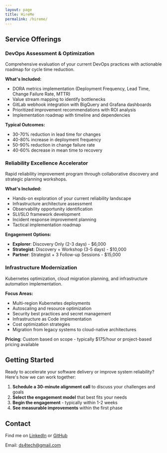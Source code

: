 ```yaml
---
layout: page
title: HireMe
permalink: /hireme/
---
```


## Service Offerings

### DevOps Assessment & Optimization

Comprehensive evaluation of your current DevOps practices with actionable roadmap for cycle time reduction.

**What's Included:**
* DORA metrics implementation (Deployment Frequency, Lead Time, Change Failure Rate, MTTR)
* Value stream mapping to identify bottlenecks
* GitLab webhook integration with BigQuery and Grafana dashboards
* Prioritized improvement recommendations with ROI analysis
* Implementation roadmap with timeline and dependencies

**Typical Outcomes:**
* 30-70% reduction in lead time for changes
* 40-80% increase in deployment frequency
* 50-90% reduction in change failure rate
* 40-60% decrease in mean time to recovery

### Reliability Excellence Accelerator

Rapid reliability improvement program through collaborative discovery and strategic planning workshops.

**What's Included:**
* Hands-on exploration of your current reliability landscape
* Infrastructure architecture assessment
* Observability opportunity identification
* SLI/SLO framework development
* Incident response improvement planning
* Tactical implementation roadmap

**Engagement Options:**
* **Explorer**: Discovery Only (2-3 days) - $6,000
* **Strategist**: Discovery + Workshop (3-5 days) - $10,000
* **Partner**: Strategist + 3 Follow-up Sessions - $15,000

### Infrastructure Modernization

Kubernetes optimization, cloud migration planning, and infrastructure automation implementation.

**Focus Areas:**
* Multi-region Kubernetes deployments
* Autoscaling and resource optimization
* Security best practices and secret management
* Infrastructure as Code implementation
* Cost optimization strategies
* Migration from legacy systems to cloud-native architectures

**Pricing**: Custom based on scope - typically $175/hour or project-based pricing available
## Getting Started

Ready to accelerate your software delivery or improve system reliability? Here's how we can work together:

1. **Schedule a 30-minute alignment call** to discuss your challenges and goals
2. **Select the engagement model** that best fits your needs
3. **Begin the engagement** - typically within 1-2 weeks
4. **See measurable improvements** within the first phase



## Contact

Find me on [LinkedIn](https://www.linkedin.com/in/mat-szymczyk/) or [GitHub](https://github.com/ds4tech)

Email: ds4tech@gmail.com